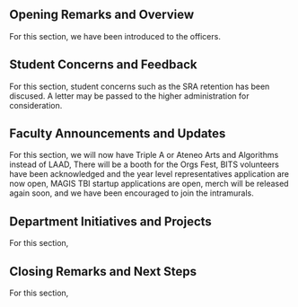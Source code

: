 ## Opening Remarks and Overview 

For this section, we have been introduced to the officers.

## Student Concerns and Feedback

For this section, student concerns such as the SRA retention has been discused. A letter may be passed to the higher administration for consideration.

## Faculty Announcements and Updates
    
For this section, we will now have Triple A or Ateneo Arts and Algorithms instead of LAAD, There will be a booth for the Orgs Fest, BITS volunteers have been acknowledged and the year level representatives application are now open, MAGIS TBI startup applications are open, merch will be released again soon, and we have been encouraged to join the intramurals.

## Department Initiatives and Projects

For this section,

## Closing Remarks and Next Steps

For this section,